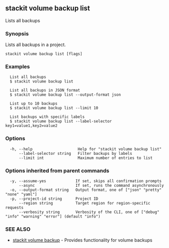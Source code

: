 ## stackit volume backup list

Lists all backups

### Synopsis

Lists all backups in a project.

```
stackit volume backup list [flags]
```

### Examples

```
  List all backups
  $ stackit volume backup list

  List all backups in JSON format
  $ stackit volume backup list --output-format json

  List up to 10 backups
  $ stackit volume backup list --limit 10

  List backups with specific labels
  $ stackit volume backup list --label-selector key1=value1,key2=value2
```

### Options

```
  -h, --help                    Help for "stackit volume backup list"
      --label-selector string   Filter backups by labels
      --limit int               Maximum number of entries to list
```

### Options inherited from parent commands

```
  -y, --assume-yes             If set, skips all confirmation prompts
      --async                  If set, runs the command asynchronously
  -o, --output-format string   Output format, one of ["json" "pretty" "none" "yaml"]
  -p, --project-id string      Project ID
      --region string          Target region for region-specific requests
      --verbosity string       Verbosity of the CLI, one of ["debug" "info" "warning" "error"] (default "info")
```

### SEE ALSO

* [stackit volume backup](./stackit_volume_backup.md)	 - Provides functionality for volume backups

